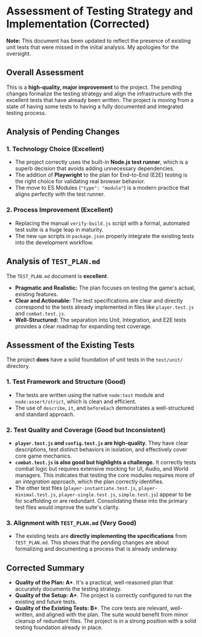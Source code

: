 # Assessment of Testing Strategy and Implementation (Corrected)

**Note:** This document has been updated to reflect the presence of existing unit tests that were missed in the initial analysis. My apologies for the oversight.

## Overall Assessment

This is a **high-quality, major improvement** to the project. The pending changes formalize the testing strategy and align the infrastructure with the excellent tests that have already been written. The project is moving from a state of having some tests to having a fully documented and integrated testing process.

## Analysis of Pending Changes

### 1. Technology Choice (Excellent)
- The project correctly uses the built-in **Node.js test runner**, which is a superb decision that avoids adding unnecessary dependencies.
- The addition of **Playwright** to the plan for End-to-End (E2E) testing is the right choice for validating real browser behavior.
- The move to ES Modules (`"type": "module"`) is a modern practice that aligns perfectly with the test runner.

### 2. Process Improvement (Excellent)
- Replacing the manual `verify-build.js` script with a formal, automated test suite is a huge leap in maturity.
- The new `npm` scripts in `package.json` properly integrate the existing tests into the development workflow.

## Analysis of `TEST_PLAN.md`

The `TEST_PLAN.md` document is **excellent**.

- **Pragmatic and Realistic:** The plan focuses on testing the game's actual, existing features.
- **Clear and Actionable:** The test specifications are clear and directly correspond to the tests already implemented in files like `player.test.js` and `combat.test.js`.
- **Well-Structured:** The separation into Unit, Integration, and E2E tests provides a clear roadmap for expanding test coverage.

## Assessment of the Existing Tests

The project **does** have a solid foundation of unit tests in the `test/unit/` directory.

### 1. Test Framework and Structure (Good)
- The tests are written using the native `node:test` module and `node:assert/strict`, which is clean and efficient.
- The use of `describe`, `it`, and `beforeEach` demonstrates a well-structured and standard approach.

### 2. Test Quality and Coverage (Good but Inconsistent)
- **`player.test.js` and `config.test.js` are high-quality.** They have clear descriptions, test distinct behaviors in isolation, and effectively cover core game mechanics.
- **`combat.test.js` is also good but highlights a challenge.** It correctly tests combat logic but requires extensive mocking for UI, Audio, and World managers. This indicates that testing the core modules requires more of an *integration* approach, which the plan correctly identifies.
- The other test files (`player-instantiate.test.js`, `player-minimal.test.js`, `player-single.test.js`, `simple.test.js`) appear to be for scaffolding or are redundant. Consolidating these into the primary test files would improve the suite's clarity.

### 3. Alignment with `TEST_PLAN.md` (Very Good)
- The existing tests are **directly implementing the specifications** from `TEST_PLAN.md`. This shows that the pending changes are about formalizing and documenting a process that is already underway.

## Corrected Summary

- **Quality of the Plan:** **A+**. It's a practical, well-reasoned plan that accurately documents the testing strategy.
- **Quality of the Setup:** **A+**. The project is correctly configured to run the existing and future tests.
- **Quality of the Existing Tests:** **B+**. The core tests are relevant, well-written, and aligned with the plan. The suite would benefit from minor cleanup of redundant files. The project is in a strong position with a solid testing foundation already in place.